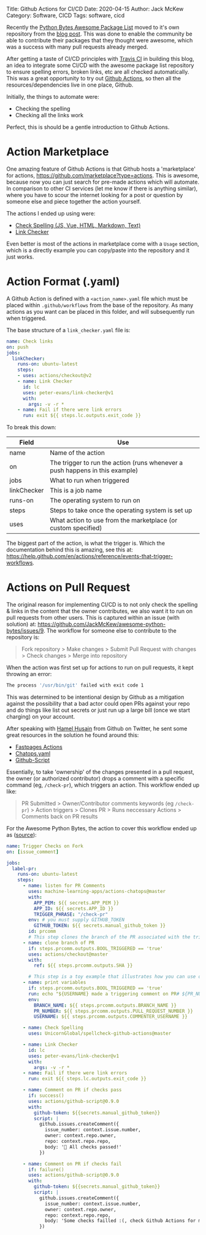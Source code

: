 Title: Github Actions for CI/CD
Date: 2020-04-15
Author: Jack McKew
Category: Software, CICD
Tags: software, cicd

Recently the [Python Bytes Awesome Package List](https://github.com/JackMcKew/awesome-python-bytes) moved to it's own repository from the [blog post](https://jackmckew.dev/python-bytes-awesome-package-list.html#python-bytes-awesome-package-list). This was done to enable the community be able to contribute their packages that they thought were awesome, which was a success with many pull requests already merged.

After getting a taste of CI/CD principles with [Travis CI](https://travis-ci.com/) in building this blog, an idea to integrate some CI/CD with the awesome package list repository to ensure spelling errors, broken links, etc are all checked automatically. This was a great opportunity to try out [Github Actions](https://github.com/features/actions), so then all the resources/dependencies live in one place, Github.

Initially, the things to automate were:

- Checking the spelling
- Checking all the links work

Perfect, this is should be a gentle introduction to Github Actions.

# Action Marketplace

One amazing feature of Github Actions is that Github hosts a 'marketplace' for actions, <https://github.com/marketplace?type=actions>. This is awesome, because now you can just search for pre-made actions which will automate. In comparison to other CI services (let me know if there is anything similar), where you have to scour the internet looking for a post or question by someone else and piece together the action yourself.

The actions I ended up using were:

- [Check Spelling (JS, Vue, HTML, Markdown, Text)](https://github.com/marketplace/actions/check-spelling-js-vue-html-markdown-text)
- [Link Checker](https://github.com/marketplace/actions/link-checker)

Even better is most of the actions in marketplace come with a `Usage` section, which is a directly example you can copy/paste into the repository and it just works.

# Action Format (.yaml)

A Github Action is defined with a `<action_name>.yaml` file which must be placed within `.github/workflows` from the base of the repository. As many actions as you want can be placed in this folder, and will subsequently run when triggered.

The base structure of a `link_checker.yaml` file is:

``` yaml
name: Check links
on: push
jobs:
  linkChecker:
    runs-on: ubuntu-latest
    steps:
    - uses: actions/checkout@v2
    - name: Link Checker
      id: lc
      uses: peter-evans/link-checker@v1
      with:
        args: -v -r *
    - name: Fail if there were link errors
      run: exit ${{ steps.lc.outputs.exit_code }}
```

To break this down:

|Field|Use|
|---|---|
|name|Name of the action|
|on|The trigger to run the action (runs whenever a push happens in this example)|
|jobs|What to run when triggered|
|linkChecker|This is a job name|
|runs-on|The operating system to run on|
|steps|Steps to take once the operating system is set up|
|uses|What action to use from the marketplace (or custom specified)|

The biggest part of the action, is what the trigger is. Which the documentation behind this is amazing, see this at: <https://help.github.com/en/actions/reference/events-that-trigger-workflows>.

# Actions on Pull Request

The original reason for implementing CI/CD is to not only check the spelling & links in the content that the owner contributes, we also want it to run on pull requests from other users. This is captured within an issue (with solution) at: <https://github.com/JackMcKew/awesome-python-bytes/issues/9>. The workflow for someone else to contribute to the repository is:

> Fork repository > Make changes > Submit Pull Request with changes > Check changes > Merge into repository

When the action was first set up for actions to run on pull requests, it kept throwing an error:

``` bash
The process '/usr/bin/git' failed with exit code 1
```

This was determined to be intentional design by Github as a mitigation against the possibility that a bad actor could open PRs against your repo and do things like list out secrets or just run up a large bill (once we start charging) on your account.

After speaking with [Hamel Husain](https://twitter.com/HamelHusain) from Github on Twitter, he sent some great resources in the solution he found around this:

- [Fastpages Actions](https://fastpages.fast.ai/actions/markdown/2020/03/06/fastpages-actions.html)
- [Chatops.yaml](https://github.com/fastai/fastpages/blob/master/.github/workflows/chatops.yaml)
- [Github-Script](https://github.com/actions/github-script#comment-on-an-issue)

Essentially, to take 'ownership' of the changes presented in a pull request, the owner (or authorized contributor) drops a comment with a specific command (eg, `/check-pr`), which triggers an action. This workflow ended up like:

> PR Submitted > Owner/Contributor comments keywords (eg `/check-pr`) > Action triggers > Clones PR > Runs neccessary Actions > Comments back on PR results

For the Awesome Python Bytes, the action to cover this workflow ended up as ([source](https://github.com/JackMcKew/awesome-python-bytes/blob/master/.github/workflows/chatops.yaml)):

``` yaml
name: Trigger Checks on Fork
on: [issue_comment]

jobs:
  label-pr:
    runs-on: ubuntu-latest
    steps:
      - name: listen for PR Comments
        uses: machine-learning-apps/actions-chatops@master
        with:
          APP_PEM: ${{ secrets.APP_PEM }}
          APP_ID: ${{ secrets.APP_ID }}
          TRIGGER_PHRASE: "/check-pr"
        env: # you must supply GITHUB_TOKEN
          GITHUB_TOKEN: ${{ secrets.manual_github_token }}
        id: prcomm
        # This step clones the branch of the PR associated with the triggering phrase, but only if it is triggered.
      - name: clone branch of PR
        if: steps.prcomm.outputs.BOOL_TRIGGERED == 'true'
        uses: actions/checkout@master
        with:
          ref: ${{ steps.prcomm.outputs.SHA }}

        # This step is a toy example that illustrates how you can use outputs from the pr-command action
      - name: print variables
        if: steps.prcomm.outputs.BOOL_TRIGGERED == 'true'
        run: echo "${USERNAME} made a triggering comment on PR# ${PR_NUMBER} for ${BRANCH_NAME}"
        env:
          BRANCH_NAME: ${{ steps.prcomm.outputs.BRANCH_NAME }}
          PR_NUMBER: ${{ steps.prcomm.outputs.PULL_REQUEST_NUMBER }}
          USERNAME: ${{ steps.prcomm.outputs.COMMENTER_USERNAME }}

      - name: Check Spelling
        uses: UnicornGlobal/spellcheck-github-actions@master

      - name: Link Checker
        id: lc
        uses: peter-evans/link-checker@v1
        with:
          args: -v -r *
      - name: Fail if there were link errors
        run: exit ${{ steps.lc.outputs.exit_code }}

      - name: Comment on PR if checks pass
        if: success()
        uses: actions/github-script@0.9.0
        with:
          github-token: ${{secrets.manual_github_token}}
          script: |
            github.issues.createComment({
              issue_number: context.issue.number,
              owner: context.repo.owner,
              repo: context.repo.repo,
              body: '👋 All checks passed!'
            })

      - name: Comment on PR if checks fail
        if: failure()
        uses: actions/github-script@0.9.0
        with:
          github-token: ${{secrets.manual_github_token}}
          script: |
            github.issues.createComment({
              issue_number: context.issue.number,
              owner: context.repo.owner,
              repo: context.repo.repo,
              body: 'Some checks failled :(, check Github Actions for more details.'
            })

```
